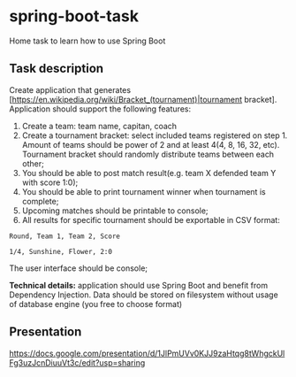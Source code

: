 # spring-boot-task
Home task to learn how to use Spring Boot

## Task description

Create application that generates [https://en.wikipedia.org/wiki/Bracket_(tournament)|tournament bracket]. Application should support the following features:
1) Create a team: team name, capitan, coach
2) Create a tournament bracket: select included teams registered on step 1. Amount of teams should be power of 2 and at least 4(4, 8, 16, 32, etc). Tournament bracket should randomly distribute teams between each other;
3) You should be able to post match result(e.g. team X defended team Y with score 1:0);
4) You should be able to print tournament winner when tournament is complete;
5) Upcoming matches should be printable to console;
6) All results for specific tournament should be exportable in CSV format: 

```
Round, Team 1, Team 2, Score

1/4, Sunshine, Flower, 2:0
```

 The user interface should be console;
 
**Technical details:** application should use Spring Boot and benefit from Dependency Injection. Data should be stored on filesystem without usage of database engine (you free to choose format)

## Presentation
https://docs.google.com/presentation/d/1JlPmUVv0KJJ9zaHtqg8tWhgckUlFg3uzJcnDiuuVt3c/edit?usp=sharing

